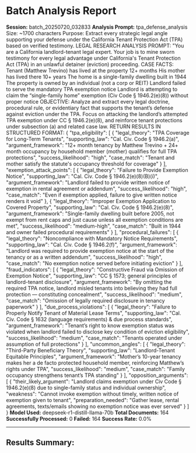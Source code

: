 # Batch Analysis Report

**Session:** batch_20250720_032833
**Analysis Prompt:** tpa_defense_analysis  Size: ~1700 characters Purpose: Extract every strategic legal angle supporting your defense under the California Tenant Protection Act (TPA) based on verified testimony. LEGAL RESEARCH ANALYSIS PROMPT:  "You are a California landlord-tenant legal expert. Your job is to mine sworn testimony for every legal advantage under California's Tenant Protection Act (TPA) in an unlawful detainer (eviction) proceeding. CASE FACTS:      Tenant (Matthew Trevino) has lived at the property 12+ months      His mother has lived there 10+ years      The home is a single-family dwelling built in 1944      The property is owned by an individual (not a corp or REIT)      Landlord failed to serve the mandatory TPA exemption notice      Landlord is attempting to claim the “single-family home” exemption (Civ Code § 1946.2(e)(8)) without proper notice  OBJECTIVE:  Analyze and extract every legal doctrine, procedural rule, or evidentiary fact that supports the tenant’s defense against eviction under the TPA.  Focus on attacking the landlord’s attempted TPA exemption under CC § 1946.2(e)(8), and reinforce tenant protections under subsection (a) and related case law.   RETURN RESULTS IN STRUCTURED FORMAT:  {   "tpa_eligibility": [     {       "legal_theory": "TPA Coverage for Long-Term Tenants",       "supporting_law": "Cal. Civ. Code § 1946.2(a)",       "argument_framework": "12+ month tenancy by Matthew Trevino + 24+ month occupancy by household member (mother) qualifies for full TPA protections",       "success_likelihood": "high",       "case_match": "Tenant and mother satisfy the statute's occupancy threshold for coverage"     }   ],   "exemption_attack_points": [     {       "legal_theory": "Failure to Provide Exemption Notice",       "supporting_law": "Cal. Civ. Code § 1946.2(e)(8)(B)(i)",       "argument_framework": "Landlord failed to provide written notice of exemption in rental agreement or addendum",       "success_likelihood": "high",       "case_match": "Even if exemption applied, failure to give written notice renders it void"     },     {       "legal_theory": "Improper Exemption Application to Covered Property",       "supporting_law": "Cal. Civ. Code § 1946.2(e)(8)",       "argument_framework": "Single-family dwelling built before 2005, not exempt from rent caps and just cause unless all exemption conditions are met",       "success_likelihood": "medium-high",       "case_match": "Built in 1944 and owner failed procedural requirements"     }   ],   "procedural_failures": [     {       "legal_theory": "Noncompliance with Mandatory Notice Requirements",       "supporting_law": "Cal. Civ. Code § 1946.2(f)",       "argument_framework": "Landlord was required to provide exemption notice at the start of the tenancy or as a written addendum",       "success_likelihood": "high",       "case_match": "No exemption notice served before initiating eviction"     }   ],   "fraud_indicators": [     {       "legal_theory": "Constructive Fraud via Omission of Exemption Notice",       "supporting_law": "CC § 1573; general principles of landlord-tenant disclosure",       "argument_framework": "By omitting the required TPA notice, landlord misled tenants into believing they had full protection — constituting concealment",       "success_likelihood": "medium",       "case_match": "Omission of legally required disclosure in tenancy paperwork"     }   ],   "due_process_violations": [     {       "legal_theory": "Failure to Properly Notify Tenant of Material Lease Terms",       "supporting_law": "Cal. Civ. Code § 1632 (language requirements) & due process standards",       "argument_framework": "Tenant’s right to know exemption status was violated when landlord failed to disclose key condition of eviction eligibility",       "success_likelihood": "medium",       "case_match": "Tenants operated under assumption of full protections"     }   ],   "uncommon_angles": [     {       "legal_theory": "Third-Party Beneficiary Theory",       "supporting_law": "Landlord-Tenant Equitable Principles",       "argument_framework": "Mother’s 10-year tenancy makes her a de facto protected household member, reinforcing Matthew’s rights under TPA",       "success_likelihood": "medium",       "case_match": "Family occupancy strengthens tenant’s TPA standing"     }   ],   "opposition_arguments": [     {       "their_likely_argument": "Landlord claims exemption under Civ Code § 1946.2(e)(8) due to single-family status and individual ownership",       "weakness": "Cannot invoke exemption without timely, written notice of exemption given to tenant",       "preparation_needed": "Gather lease, rental agreements, texts/emails showing no exemption notice was ever served"     }   ] }
**Model Used:** deepseek-r1-distill-llama-70b
**Total Documents:** 164
**Successfully Processed:** 0
**Failed:** 164
**Success Rate:** 0.0%

---

## Results Summary:

